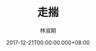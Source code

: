---
issue: 255
title: 走揣
author: 林淑期
date: 2017-12-21T00:00:00.000+08:00
topic: 懷想
difficulty: 1
wikidata: Q98095666
wikidata_link: https://www.wikidata.org/wiki/Q98095666
author_wikidata_link: https://www.wikidata.org/wiki/Q98096288
author_wikidata: Q98096288
---